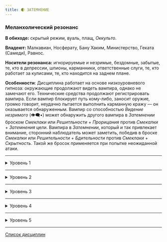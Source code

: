 ```yaml
---
title: 🌒 ЗАТЕМНЕНИЕ
---
```

### Меланхолический резонанс

**В обиходе:** скрытый режим, вуаль, плащ, *Оккульто*.

**Владеют:** Малкавиан, Носферату, Бану Хаким, Министерство, Геката (Самеди), Равнос.

**Носители резонанса:** игнорируемые и незримые, бездомные, забытые, те, кто в депрессии, шпионы, карманники, ответственные слуги, те, кто работает за кулисами, те, кто находится на заднем плане.

**Особенности**: Дисциплина работает на основе низкоуровневого гипноза: окружающие продолжают видеть вампира, однако не замечают его. Технические средства продолжают регистрировать вампира. Если вампир блокирует путь кому-либо, заносит оружие, громко говорит, неудачно пытается выполнить карманную кражу — он оказывается обнаруженным. Вампир со способностью *Видение незримого* (👁‍🗨•) может обнаружить другого вампира в *Затемнении* броском *Смеклаки* или *Решитльности* + *Прорицания* против *Смекалки* + *Затемнения* цели. Вампира в *Затемнении*, который и так привлекает внимание, сторонний наблюдатель может заметить, победив в броске *Смекалки* или *Решительности* + *Бдительности* против *Смеклаки* + *Скрытность*. Такой же бросок применяется при попытке неожиданной атаки.

___

<details>
<summary>Уровень 1</summary>

### ● Плащ теней

- **Стоимость**: —
- **Дайспул**: —
- **Система**: Находясь в неподвижности в некоем подобии укрытия и не издавая звуков, вампир избегает обнаружения (кроме механических или сверхъестественных средств).
- **Длительность**: одна сцена или до обнаружения

___

### ● Безмолвие смерти

- **Стоимость**: —
- **Дайспул**: —
- **Система**: Вампир полностью приглушает издаваемые им незначительные звуки для всех людей в пределах слышимости (не обманывая микрофоны и электронику), однако при этом существенный шум (метание предметов, наталкивание на них, грохот дверьми все еще могут выдать вампира).
- **Длительность**: одна сцена
</details>

___

<details>
<summary>Уровень 2</summary>

### ●● Невидимый проход 🍷

- **Стоимость**: одно пробуждение крови
- **Дайспул**: —
- **Система**: Если вампир не издает звуков громче шепота и не излучает резких запахов, он способен перемещаться, оставаясь невидимым, однако он не может скрыться, пока за ним активно наблюдают. *Чувство невидимого* (👁‍🗨•) позволяет обнаружить вампира. Если вампир привлек внимание возможного наблюдателя, тот может сделать бросок обнаружения.
- **Длительность**: одна сцена или до обнаружения

___

### ●● Химерия (👑 ●) 🍷

- **Стоимость**: 1 пробуждение крови
- **Дайспул**: *Манипуляция* + *Затемнение* против *Самообладания* + *Смекалки*
- **Система**: Вампир получает возможность создавать кратковременные (движение в ракурсе бокового зрения, мягкий шёпот) яркие галлюцинации, влияющие на одно из чувств попавших под воздействие целей — фальшивые документы создать не получится. При успешном броске любая неподготовленная цель в поле зрения вампира переживает галлюцинацию, и отвлекаясь на неё теряет 2 кости для своего следующего действия. Если цель провалила проверку сопротивления, она полностью теряет своё следующее действие (однако может защищаться и сопротивляться с указанным выше штрафом). Подобные галлюцинации никогда нельзя записать или передать с помощью технических средств.
- **Длительность**: 1 ход
</details>

___

<details>
<summary>Уровень 3</summary>

### ●●● Призрак в машине

- **Стоимость**: без дополнительной стоимости
- **Дайспул**: —
- **Система**: Вампир затрудняет свое обнаружение с помощью технических средств. На записи вампир выглядит размытым, его сложно идентифицировать. При наблюдении в режиме реального времени вампир замаскирован от наблюдающих по стандартным правилам. При попытке определить вампира на пленке, видеозаписи или фотографии во время действия способностей *Затемнения* сложность обнаружения для наблюдателей увеличивается на **3**. Вампир получает три дополнительных дайса к пулам для попыток обойти автоматизированные электронные системы наблюдения и различные средства обнаружения, которые, к тому же, теперь иногда сбоят при находящемся рядом вампире.
- **Длительность**: в зависимости от применения

___

### ●●● Фата моргана (👑 ●●) 🍷

- **Стоимость**: 1 пробуждение крови
- **Дайспул**: *Манипуляция* + *Затемнение* (1 + количество чувств)
- **Система**: Вампир может создавать сложные галлюцинации, заставляя любые цели в поле видимости слышать, видеть и ощущать всё, что пожелает вампир. Ограничения на количество целей нет, однако каждая цель должна иметь возможность видеть вампира, даже если она не знает о его присутствии. После активации галлюцинации вампир может покинуть место её действия. Визуальные эффекты являются отдельными объектами и не могут использоваться как маска или иным образом маскировать предметы либо личностей, а также никогда не могут блокировать поле зрения полностью. Галлюцинации *Фата моргана* не могут воздействовать на объекты окружающей реальности: фантомный поток крови не смоет пешеходов, а взрыв не нанесет никому урона, даже галлюцинационного. Эффекты *Фата моргана* не могут ослепить, оглушить или иным образом перегрузить чувства, даже улучшенные сверхъестественно. Их нельзя записать на электронные средства. 
Сложность броска увеличивается на 1 за галлюцинацию размером с комнату, на 2 за размер с дом и так далее. Попытки изобразить внешность или поведение конкретной личности могут потребовать броска *Исполнения* или *Притворства*. Вампиры и другие сверхъестественные существа могут распознать галлюцинацию, однако смертные могут предпринять такую попытку, только если у них есть повод подозревать. Для этого выполняется проверка *Интеллекта* + *Бдительности* против *Манипуляции* + *Присутствия*, при победе цель больше не подвергается иллюзии. Попытка взаимодействовать с галлюцинацией также разрушает иллюзию.
- **Длительность**: 1 сцена или если вампир решит завершить раньше

___

### ●●● Маска тысячи лиц 🍷

- **Стоимость**: одно пробуждение крови
- **Дайспул**: —
- **Система**: Вампир использует *Затемнение* для того чтобы приобрести абсолютно непримечательную внешность обычного для местности человека того же пола, роста и телосложения, не скрываясь от наблюдателей, а маскируясь под случайного обывателя, одетого в непримечательную одежду. *Чувство невидимого* (👁‍🗨•) позволяет обнаружить вампира.
- **Длительность**: одна сцена

___

### ●●● Маска изоляции (🔗●, 🌒 Маска тысячи лиц) 🍷

- **Стоимость**: 1 пробуждение крови
- **Дайспул**: *Манипуляция* + *Затемнение* против *Харизмы* + *Проницательности*
- **Система**: Сила позволяет наложить *Маску тысячи лиц* (🌒●●●) на выбранную цель. Удерживая зрительный контакт, Заклинатель должен выиграть проверку дайспула. При успехе цель перестают узнавать, как если бы на ней была *Маска тысячи лиц*, для того чтобы попытаться убедить окружающих в своей личности, цель должна пройти проверку *Самообладания* + *Убеждения* с большой СЛ. Если цель узнает о наложенной на неё силе, эффект рассеивается и больше не может быть использован на эту цель. Применение этой силы для газлайтинга приводит к *Пятнам на человечности*.
- **Длительность**: 1 ночь + 1 ночь за каждый сдвиг
</details>

___

<details>
<summary>Уровень 4</summary>

### ●●●● Сокрытие (👁‍🗨 ●●●) 🍷

- **Стоимость**: одно пробуждение крови
- **Дайспул**: *Интеллект* + *Затемнение*
- **Система**: Вампир может сокрыть от любопытных глаз некий объект (дверь, машину, небольшой домик), заставляя игнорировать его всех, кто не натолкнется на объект. Сложность броска варьируется в зависимости от размера и местоположения объекта: от **2** (сокрытие кольца в шкафчике с другими вещами) до **6** (сокрытие дома посреди пустой площади). Сила скрывает все, что находится внутри объекта, пока наблюдатель находится снаружи. Эта сила не влияет на объекты крупнее двухэтажного дома или самостоятельно перемещающихся объектов (автомобиль). *Чувство невидимого* (👁‍🗨•) или похожие силы позволяют обнаружить объект в случае победы в броске *Смекалка* + *Ясновидение* против *Интеллекта* + *Затемнения*.
- **Длительность**: одна ночь + дополнительная ночь за каждый лишний успех

___

### ●●●● Исчезновение (🌒 Плащ теней) 0/🍷

- **Стоимость**: в зависимости от исходной силы
- **Дайспул**: *Смекалка* + *Затемнение* против *Смекалка* + *Бдительности*
- **Система**: Вампир может использовать *Плащ теней* и *Невидимый проход* даже в условиях прямого наблюдения, мгновенно исчезая и оставляя о себе смутные воспоминания. При попытке скрыться на глазах смертного выполняется бросок, при успехе наблюдатель начинает сомневаться в том, был ли здесь вампир вообще. При критическом успехе вампир полностью стирается из памяти наблюдателя. Способность не влияет на воспоминания других вампиров. **Можно использовать только один раз за сцену**.
- **Длительность**: в зависимости от исходной силы
</details>

___

<details>
<summary>Уровень 5</summary>

### ●●●●● Скрыть компанию (🍷+X)

- **Стоимость**: одно пробуждение крови + дополнительные пробуждения
- **Дайспул**: —
- **Система**: Вампир может расширить свою способность *Затемнения* на нескольких дополнительных согласных субъектов, количество которых не превышает *Смекалка* вампира; за сокрытие каждого дополнительного субъекта требуется дополнительный бросок *Пробуждения крови*. Вампир может выбрать любую силу *Затемнения*, считается, что каждый сокрытый использовал ее самостоятельно, но при этом берется уровень *Затемнения* использующего способность Вампира.  Члены группы все ещё видят друг друга. Если обнаруживают использовавшего эту способность Вампира, маскировка спадает со всей группы, иначе обнаруживают только того, кому не удалось скрыться от наблюдения.
- **Длительность**: в зависимости от исходной силы

___

### ●●●●● Обличье самозванца (🌒 Маска тысячи лиц) 🍷

- **Стоимость**: одно пробуждение крови
- **Дайспул**: *Смекалка* + *Затемнение*, *Манипуляция* + *Исполнение*
- **Система**: Достаточно подготовившись и изучив цель (хотя бы **5** минут для изучения лица с разных ракурсов и хотя бы **10** минут для изучения голоса и манер), вампир может принять внешность конкретного человека любого пола и телосложения. Затем выполняется скрытый бросок *Смекалка* + *Затемнения* (**4**). На провале маскировка оказывается неубедительной и автоматически провалится перед любым, кто достаточно хорошо знает цель. На успехе иллюзия окажется качественной, но вампир должен бросать *Манипуляцию* + *Исполнение* для попытки воспроизвести поведение цели. На критическом успехе иллюзия оказывается идеальной и дополнительных бросков не требуется. *Чувство невидимого* (👁‍🗨•) позволяет обнаружить вампира по обычным правилам.
- **Длительность**: одна сцена
</details>

___

[Список дисциплин](index.md)
